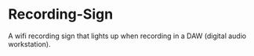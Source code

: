 # Recording-Sign
A wifi recording sign that lights up when recording in a DAW (digital audio workstation).